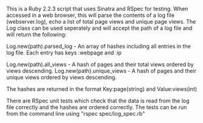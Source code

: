 This is a Ruby 2.2.3 script that uses Sinatra and RSpec for testing.
When accessed in a web browser, this will parse the contents of a log file (webserver.log), echo a list of total page views and unique page views.
The Log class can be used seperately and will accept the path of a log file and will return the following:

Log.new(path).parsed_log - An array of hashes including all entries in the log file. Each entry has keys :webpage and :ip

Log.new(path).all_views - A hash of pages and their total views ordered by views descending.
Log.new(path).unique_views - A hash of pages and their unique views ordered by views descending.

The hashes are returned in the format Key:page(string) and Value:views(int)

There are RSpec unit tests which check that the data is read from the log file correctly and the hashes are ordered correctly.
The tests can be run from the command line using "rspec spec/log_spec.rb"
